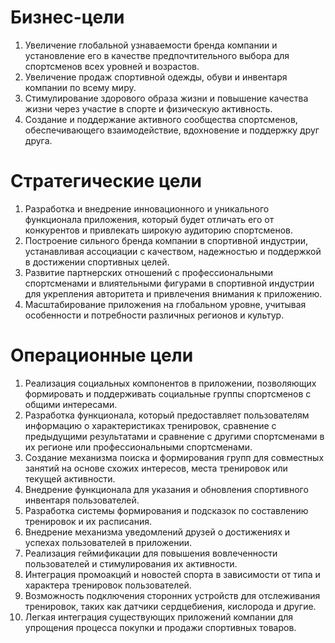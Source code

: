 # Бизнес-цели
1. Увеличение глобальной узнаваемости бренда компании и установление его в качестве предпочтительного выбора для спортсменов всех уровней и возрастов.
2. Увеличение продаж спортивной одежды, обуви и инвентаря компании по всему миру.
3. Стимулирование здорового образа жизни и повышение качества жизни через участие в спорте и физическую активность.
4. Создание и поддержание активного сообщества спортсменов, обеспечивающего взаимодействие, вдохновение и поддержку друг друга.

# Стратегические цели
1. Разработка и внедрение инновационного и уникального функционала приложения, который будет отличать его от конкурентов и привлекать широкую аудиторию спортсменов.
2. Построение сильного бренда компании в спортивной индустрии, устанавливая ассоциации с качеством, надежностью и поддержкой в достижении спортивных целей.
3. Развитие партнерских отношений с профессиональными спортсменами и влиятельными фигурами в спортивной индустрии для укрепления авторитета и привлечения внимания к приложению.
4. Масштабирование приложения на глобальном уровне, учитывая особенности и потребности различных регионов и культур.

# Операционные цели
1. Реализация социальных компонентов в приложении, позволяющих формировать и поддерживать социальные группы спортсменов с общими интересами.
2. Разработка функционала, который предоставляет пользователям информацию о характеристиках тренировок, сравнение с предыдущими результатами и сравнение с другими спортсменами в их регионе или профессиональными спортсменами.
3. Создание механизма поиска и формирования групп для совместных занятий на основе схожих интересов, места тренировок или текущей активности.
4. Внедрение функционала для указания и обновления спортивного инвентаря пользователей.
5. Разработка системы формирования и подсказок по составлению тренировок и их расписания.
6. Внедрение механизма уведомлений друзей о достижениях и успехах пользователей в приложении.
7. Реализация геймификации для повышения вовлеченности пользователей и стимулирования их активности.
8. Интеграция промоакций и новостей спорта в зависимости от типа и характера тренировок пользователей.
9. Возможность подключения сторонних устройств для отслеживания тренировок, таких как датчики сердцебиения, кислорода и другие.
10. Легкая интеграция существующих приложений компании для упрощения процесса покупки и продажи спортивных товаров.